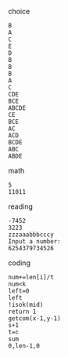 choice

```
B
A
C
E
D
B
B
B
A
C
CDE
BCE
ABCDE
CE
BCE
AC
ACD
BCDE
ABC
ABDE
```

math

```
5
11011
```

reading

```
-7452
3223
zzzaaabbbcccy
Input a number:
6254379734526
```

coding

```
num+=len[i]/t
num<k
left=0
left
!isok(mid)
return 1
getcom(x-1,y-1)
s+1
t=c
sum
0,len-1,0
```

